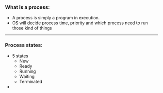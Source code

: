 
### What is a process:
* A process is simply a program in execution.
* OS will decide process time, priority and which process need to run those kind of things

----
### Process states:
* 5 states
	* New
	* Ready
	* Running
	* Waiting
	* Terminated
* 